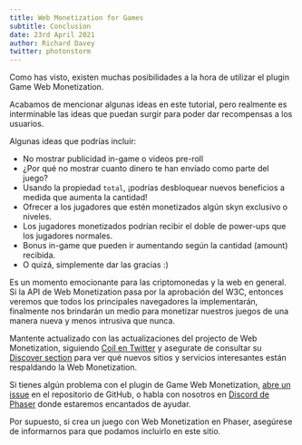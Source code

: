 ```yaml
---
title: Web Monetization for Games
subtitle: Conclusion
date: 23rd April 2021
author: Richard Davey
twitter: photonstorm
---
```


Como has visto, existen muchas posibilidades a la hora de utilizar el plugin Game Web Monetization.

Acabamos de mencionar algunas ideas en este tutorial, pero realmente es interminable las ideas que puedan surgir para poder dar recompensas a los usuarios.

Algunas ideas que podrías incluir:

* No mostrar publicidad in-game o videos pre-roll
* ¿Por qué no mostrar cuanto dinero te han envíado como parte del juego?
* Usando la propiedad `total`, ¡podrías desbloquear nuevos beneficios a medida que aumenta la cantidad!
* Ofrecer a los jugadores que estén monetizados algún skyn exclusivo o niveles.
* Los jugadores monetizados podrían recibir el doble de power-ups que los jugadores normales.
* Bonus in-game que pueden ir aumentando según la cantidad (amount) recibida.
* O quizá, simplemente dar las gracias :)

Es un momento emocionante para las criptomonedas y la web en general. Si la API de Web Monetization pasa por la aprobación del W3C, entonces veremos que todos los principales navegadores la implementarán, finalmente nos brindarán un medio para monetizar nuestros juegos de una manera nueva y menos intrusiva que nunca.

Mantente actualizado con las actualizaciones del projecto de Web Monetization, siguiendo [Coil en Twitter](https://twitter.com/coil) y asegurate de consultar su [Discover section](https://coil.com/discover) para ver qué nuevos sitios y servicios interesantes están respaldando la Web Monetization.

Si tienes algún problema con el plugin de Game Web Monetization, [abre un issue](https://github.com/photonstorm/gamewebmonetization/issues) en el repositorio de GitHub, o habla con nosotros en [Discord de Phaser](/community/discord) donde estaremos encantados de ayudar.

Por supuesto, si crea un juego con Web Monetization en Phaser, asegúrese de informarnos para que podamos incluirlo en este sitio.
